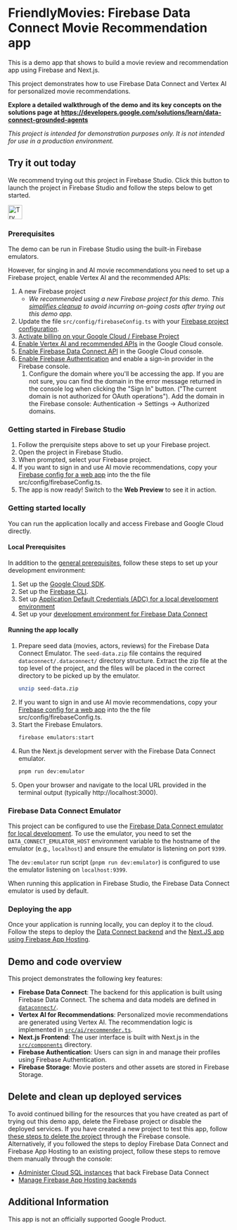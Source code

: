 # FriendlyMovies: Firebase Data Connect Movie Recommendation app

This is a demo app that shows to build a movie review and recommendation app using Firebase and Next.js.

This project demonstrates how to use Firebase Data Connect and Vertex AI for personalized movie recommendations.

**Explore a detailed walkthrough of the demo and its key concepts on the solutions page at https://developers.google.com/solutions/learn/data-connect-grounded-agents**

*This project is intended for demonstration purposes only. It is not intended for use in a production environment.*

## Try it out today

We recommend trying out this project in Firebase Studio. Click this button to launch the project in Firebase Studio and follow the steps below to get started.


<a href="https://studio.firebase.google.com/import?url=https%3A%2F%2Fgithub.com%2Fmbleigh%2Ffdc-movies">
  <picture>
    <source
      media="(prefers-color-scheme: dark)"
      srcset="https://cdn.firebasestudio.dev/btn/try_dark_32.svg">
    <source
      media="(prefers-color-scheme: light)"
      srcset="https://cdn.firebasestudio.dev/btn/try_light_32.svg">
    <img
      height="32"
      alt="Try in Firebase Studio"
      src="https://cdn.firebasestudio.dev/btn/try_blue_32.svg">
  </picture>
</a>

### Prerequisites

The demo can be run in Firebase Studio using the built-in Firebase emulators.

However, for singing in and AI movie recommendations you need to set up a Firebase project, enable Vertex AI and the recommended APIs:

1. A new Firebase project
   - *We recommended using a new Firebase project for this demo. This [simplifies cleanup](#delete-and-clean-up-deployed-services) to avoid incurring on-going costs after trying out this demo app.*
1. Update the file `src/config/firebaseConfig.ts` with your [Firebase project configuration](https://firebase.google.com/docs/web/setup).
1. [Activate billing on your Google Cloud / Firebase Project](https://console.cloud.google.com/billing/linkedaccount?project=_)
1. [Enable Vertex AI and recommended APIs](https://console.cloud.google.com/vertex-ai) in the Google Cloud console.
1. [Enable Firebase Data Connect API](https://console.developers.google.com/apis/api/firebasedataconnect.googleapis.com/overview) in the Google Cloud console.
1. [Enable Firebase Authentication](https://console.firebase.google.com/project/_/authentication) and enable a sign-in provider in the Firebase console.
   1. Configure the domain where you'll be accessing the app. If you are not sure, you can find the domain in the error message returned in the console log when clicking the "Sign In" button. ("The current domain is not authorized for OAuth operations"). Add the domain in the Firebase console: Authentication -> Settings -> Authorized domains.

### Getting started in Firebase Studio

1. Follow the prerquisite steps above to set up your Firebase project.
1. Open the project in Firebase Studio.
1. When prompted, select your Firebase project.
1. If you want to sign in and use AI movie recommendations, copy your [Firebase config for a web app](https://firebase.google.com/docs/web/learn-more#config-object) into the the file src/config/firebaseConfig.ts.
1. The app is now ready! Switch to the **Web Preview** to see it in action.

### Getting started locally

You can run the application locally and access Firebase and Google Cloud directly.

#### Local Prerequisites

In addition to the [general prerequisites](#prerequisites), follow these steps to set up your development environment:

1. Set up the [Google Cloud SDK](https://cloud.google.com/sdk/docs/install-sdk).
1. Set up the [Firebase CLI](https://firebase.google.com/docs/cli).
1. Set up [Application Default Credentials (ADC) for a local development environment](https://cloud.google.com/docs/authentication/set-up-adc-local-dev-environment)
1. Set up your [development environment for Firebase Data Connect](https://firebase.google.com/docs/data-connect/quickstart-local?userflow=automatic#choose_a_local_development_flow)

#### Running the app locally

1. Prepare seed data (movies, actors, reviews) for the Firebase Data Connect Emulator. The `seed-data.zip` file contains the required `dataconnect/.dataconnect/` directory structure. Extract the zip file at the top level of the project, and the files will be placed in the correct directory to be picked up by the emulator.
   ```bash
   unzip seed-data.zip
   ```
1. If you want to sign in and use AI movie recommendations, copy your [Firebase config for a web app](https://firebase.google.com/docs/web/learn-more#config-object) into the the file src/config/firebaseConfig.ts.
1. Start the Firebase Emulators.
   ```bash
   firebase emulators:start
   ```
1. Run the Next.js development server with the Firebase Data Connect emulator.
   ```bash
   pnpm run dev:emulator
   ```
1. Open your browser and navigate to the local URL provided in the terminal output (typically http://localhost:3000).

### Firebase Data Connect Emulator

This project can be configured to use the [Firebase Data Connect emulator for local development](https://firebase.google.com/docs/data-connect/quickstart-local). To use the emulator, you need to set the `DATA_CONNECT_EMULATOR_HOST` environment variable to the hostname of the emulator (e.g., `localhost`) and ensure the emulator is listening on port `9399`.

The `dev:emulator` run script (`pnpm run dev:emulator`) is configured to use the emulator listening on `localhost:9399`.

When running this application in Firebase Studio, the Firebase Data Connect emulator is used by default.

### Deploying the app

Once your application is running locally, you can deploy it to the cloud. Follow the steps to deploy the [Data Connect backend](https://firebase.google.com/docs/data-connect/quickstart-local?userflow=automatic#deploy_your_schema_and_query_to_production) and the [Next.JS app using Firebase App Hosting](https://firebase.google.com/docs/app-hosting/get-started).

## Demo and code overview

This project demonstrates the following key features:

*   **Firebase Data Connect**: The backend for this application is built using Firebase Data Connect. The schema and data models are defined in [`dataconnect/`](./dataconnect/).
*   **Vertex AI for Recommendations**: Personalized movie recommendations are generated using Vertex AI. The recommendation logic is implemented in [`src/ai/recommender.ts`](./src/ai/recommender.ts).
*   **Next.js Frontend**: The user interface is built with Next.js in the [`src/components`](./src/components/) directory.
*   **Firebase Authentication**: Users can sign in and manage their profiles using Firebase Authentication.
*   **Firebase Storage**: Movie posters and other assets are stored in Firebase Storage.

## Delete and clean up deployed services

To avoid continued billing for the resources that you have created as part of trying out this demo app, delete the Firebase project or disable the deployed services.
If you have created a new project to test this app, follow [these steps to delete the project](https://support.google.com/firebase/answer/9137886?hl=en) through the Firebase console.
Alternatively, if you followed the steps to deploy Firebase Data Connect and Firebase App Hosting to an existing project, follow these steps to remove them manually through the console:

* [Administer Cloud SQL instances](https://firebase.google.com/docs/data-connect/manage-services-and-databases#administer-cloud) that back Firebase Data Connect
* [Manage Firebase App Hosting backends](https://firebase.google.com/docs/app-hosting/configure#delete-backend)

## Additional Information

This app is not an officially supported Google Product.